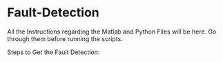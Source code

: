 # Fault-Detection

All the Instructions regarding the Matlab and Python Files will be here. Go through them before running the scripts.

Steps to Get the Fault Detection:
